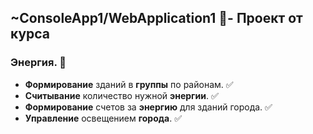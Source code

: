 ## ~ConsoleApp1/__WebApplication1__ :open_file_folder:- __Проект__ от курса
### __Энергия__. :scroll:
- __Формирование__ зданий в __группы__ по районам. :white_check_mark:
- __Считывание__ количество нужной __энергии__. :white_check_mark:
- __Формирование__ счетов за __энергию__ для зданий города. :white_check_mark:
- __Управление__ освещением __города__. :white_check_mark:
